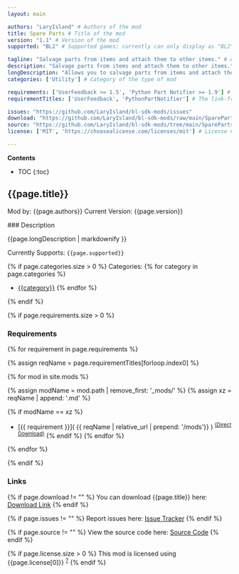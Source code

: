 ```yaml
---
layout: main

authors: "LaryIsland" # Authors of the mod
title: Spare Parts # Title of the mod
version: "1.1" # Version of the mod
supported: "BL2" # Supported games; currently can only display as "BL2", "BL2 + TPS", or "TPS"

tagline: "Salvage parts from items and attach them to other items." # A short description of the mod itself.
description: "Salvage parts from items and attach them to other items." # This is set in order to keep the SEO proper
longDescription: "Allows you to salvage parts from items and attach them to other items.\nJust select an item from your backpack, hover over another item and press the 'salvage' hotkey. Default is [C]\nNote: the item you salvage parts from will be destroyed in the process." # Description of what the mod can do
categories: ['Utility'] # Category of the type of mod

requirements: ['UserFeedback >= 1.5', 'Python Part Notifier >= 1.9'] # Requirements for the given mod
requirementTitles: ['UserFeedback', 'PythonPartNotifier'] # The link-friendly name of the requirements

issues: "https://github.com/LaryIsland/bl-sdk-mods/issues"
download: "https://github.com/LaryIsland/bl-sdk-mods/raw/main/SpareParts/SpareParts.zip"
source: "https://github.com/LaryIsland/bl-sdk-mods/tree/main/SpareParts" # Link to source code
license: ['MIT', 'https://choosealicense.com/licenses/mit'] # License name, link about the license from https://choosealicense.com/

---
```

**Contents**
* TOC
{:toc}

## {{page.title}}

Mod by: {{page.authors}}
Current Version: {{page.version}}

<p></p>
### Description

{{page.longDescription | markdownify }}

Currently Supports: `{{page.supported}}`

{% if page.categories.size > 0 %}
Categories:
{% for category in page.categories %}
  * [{{category}}](/types/{{category}})
{% endfor %}
<p></p>
{% endif %}

{% if page.requirements.size > 0 %}
### Requirements

{% for requirement in page.requirements %}

{% assign reqName = page.requirementTitles[forloop.index0] %}

{% for mod in site.mods %}

{% assign modName = mod.path | remove_first: '_mods/' %}
{% assign xz = reqName | append: '.md' %}

{% if modName == xz %}
* [{{ requirement }}]( {{ reqName | relative_url | prepend: '/mods'}} ) <sup>[(Direct Download)]({{mod.download}})</sup>
{% endif %}
{% endfor %}

{% endfor %}
<p></p>
{% endif %}

### Links

{% if page.download != "" %}
You can download {{page.title}} here: [Download Link]({{page.download}})
{% endif %}

{% if page.issues != "" %}
Report issues here: [Issue Tracker]({{page.issues}})
{% endif %}

{% if page.source != "" %}
View the source code here: [Source Code]({{page.source}})
{% endif %}

{% if page.license.size > 0 %}
This mod is licensed using {{page.license[0]}} <sup>[?]({{page.license[1]}})</sup>
{% endif %}
